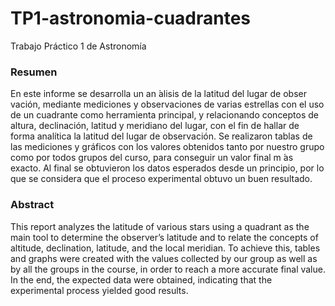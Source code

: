 # TP1-astronomia-cuadrantes
Trabajo Práctico 1 de Astronomía

### Resumen

En este informe se desarrolla un an ́alisis de la latitud del lugar de obser
vación, mediante mediciones y observaciones de varias estrellas con el uso 
de un cuadrante como herramienta principal, y relacionando conceptos de altura,
declinación, latitud y meridiano del lugar, con el fin de hallar de forma analítica 
la latitud del lugar de observación. Se realizaron tablas de las mediciones y
gráficos con los valores obtenidos tanto por nuestro grupo como por todos grupos del curso, 
para conseguir un valor final m ́as exacto. Al final se obtuvieron los datos esperados desde un principio, 
por lo que se considera que el proceso experimental obtuvo un buen resultado.

### Abstract

This report analyzes the latitude of various stars using a quadrant as the
main tool to determine the observer’s latitude and to relate the concepts of
altitude, declination, latitude, and the local meridian. To achieve this, tables
and graphs were created with the values collected by our group as well as by all
the groups in the course, in order to reach a more accurate final value. In the
end, the expected data were obtained, indicating that the experimental process
yielded good results.
